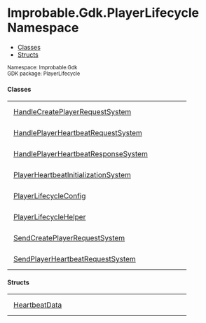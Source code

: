 
# Improbable.Gdk.PlayerLifecycle Namespace
<nav id="pageToc" class="page-toc"><ul><li><a href="#classes">Classes</a>
<li><a href="#structs">Structs</a>
</ul></nav>
<sup>
Namespace: Improbable.Gdk<br/>
GDK package: PlayerLifecycle<br />
</sup>


</p>

#### Classes

<table>
<tr>
<td style="padding: 14px; border: none; width: 35ch"><a href="{{urlRoot}}/api/player-lifecycle/handle-create-player-request-system">HandleCreatePlayerRequestSystem</a></td>
<td style="padding: 14px; border: none;"></td>
</tr>
<tr>
<td style="padding: 14px; border: none; width: 35ch"><a href="{{urlRoot}}/api/player-lifecycle/handle-player-heartbeat-request-system">HandlePlayerHeartbeatRequestSystem</a></td>
<td style="padding: 14px; border: none;"></td>
</tr>
<tr>
<td style="padding: 14px; border: none; width: 35ch"><a href="{{urlRoot}}/api/player-lifecycle/handle-player-heartbeat-response-system">HandlePlayerHeartbeatResponseSystem</a></td>
<td style="padding: 14px; border: none;"></td>
</tr>
<tr>
<td style="padding: 14px; border: none; width: 35ch"><a href="{{urlRoot}}/api/player-lifecycle/player-heartbeat-initialization-system">PlayerHeartbeatInitializationSystem</a></td>
<td style="padding: 14px; border: none;"></td>
</tr>
<tr>
<td style="padding: 14px; border: none; width: 35ch"><a href="{{urlRoot}}/api/player-lifecycle/player-lifecycle-config">PlayerLifecycleConfig</a></td>
<td style="padding: 14px; border: none;"></td>
</tr>
<tr>
<td style="padding: 14px; border: none; width: 35ch"><a href="{{urlRoot}}/api/player-lifecycle/player-lifecycle-helper">PlayerLifecycleHelper</a></td>
<td style="padding: 14px; border: none;"></td>
</tr>
<tr>
<td style="padding: 14px; border: none; width: 35ch"><a href="{{urlRoot}}/api/player-lifecycle/send-create-player-request-system">SendCreatePlayerRequestSystem</a></td>
<td style="padding: 14px; border: none;"></td>
</tr>
<tr>
<td style="padding: 14px; border: none; width: 35ch"><a href="{{urlRoot}}/api/player-lifecycle/send-player-heartbeat-request-system">SendPlayerHeartbeatRequestSystem</a></td>
<td style="padding: 14px; border: none;"></td>
</tr>
</table>



</p>

#### Structs

<table>
<tr>
<td style="padding: 14px; border: none; width: 35ch"><a href="{{urlRoot}}/api/player-lifecycle/heartbeat-data">HeartbeatData</a></td>
<td style="padding: 14px; border: none;"></td>
</tr>
</table>




